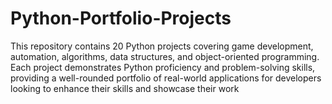 # Python-Portfolio-Projects
This repository contains 20 Python projects covering game development, automation, algorithms, data structures, and object-oriented programming. Each project demonstrates Python proficiency and problem-solving skills, providing a well-rounded portfolio of real-world applications for developers looking to enhance their skills and showcase their work
